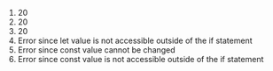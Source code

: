 1. 20
2. 20
3. 20
4. Error since let value is not accessible outside of the if statement
5. Error since const value cannot be changed
6. Error since const value is not accessible outside of the if statement